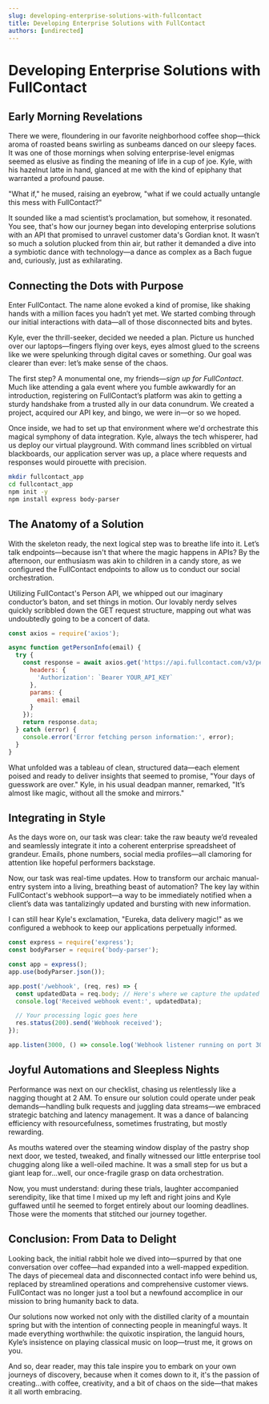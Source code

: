 ```yaml
---
slug: developing-enterprise-solutions-with-fullcontact
title: Developing Enterprise Solutions with FullContact
authors: [undirected]
---
```



# Developing Enterprise Solutions with FullContact

## Early Morning Revelations

There we were, floundering in our favorite neighborhood coffee shop—thick aroma of roasted beans swirling as sunbeams danced on our sleepy faces. It was one of those mornings when solving enterprise-level enigmas seemed as elusive as finding the meaning of life in a cup of joe. Kyle, with his hazelnut latte in hand, glanced at me with the kind of epiphany that warranted a profound pause.

"What if," he mused, raising an eyebrow, "what if we could actually untangle this mess with FullContact?"

It sounded like a mad scientist’s proclamation, but somehow, it resonated. You see, that's how our journey began into developing enterprise solutions with an API that promised to unravel customer data's Gordian knot. It wasn’t so much a solution plucked from thin air, but rather it demanded a dive into a symbiotic dance with technology—a dance as complex as a Bach fugue and, curiously, just as exhilarating.

## Connecting the Dots with Purpose

Enter FullContact. The name alone evoked a kind of promise, like shaking hands with a million faces you hadn’t yet met. We started combing through our initial interactions with data—all of those disconnected bits and bytes.

Kyle, ever the thrill-seeker, decided we needed a plan. Picture us hunched over our laptops—fingers flying over keys, eyes almost glued to the screens like we were spelunking through digital caves or something. Our goal was clearer than ever: let’s make sense of the chaos.

The first step? A monumental one, my friends—*sign up for FullContact*. Much like attending a gala event where you fumble awkwardly for an introduction, registering on FullContact’s platform was akin to getting a sturdy handshake from a trusted ally in our data conundrum. We created a project, acquired our API key, and bingo, we were in—or so we hoped.

Once inside, we had to set up that environment where we'd orchestrate this magical symphony of data integration. Kyle, always the tech whisperer, had us deploy our virtual playground. With command lines scribbled on virtual blackboards, our application server was up, a place where requests and responses would pirouette with precision.

```bash
mkdir fullcontact_app
cd fullcontact_app
npm init -y
npm install express body-parser
```

## The Anatomy of a Solution

With the skeleton ready, the next logical step was to breathe life into it. Let’s talk endpoints—because isn't that where the magic happens in APIs? By the afternoon, our enthusiasm was akin to children in a candy store, as we configured the FullContact endpoints to allow us to conduct our social orchestration.

Utilizing FullContact's Person API, we whipped out our imaginary conductor’s baton, and set things in motion. Our lovably nerdy selves quickly scribbled down the GET request structure, mapping out what was undoubtedly going to be a concert of data.

```javascript
const axios = require('axios');

async function getPersonInfo(email) {
  try {
    const response = await axios.get('https://api.fullcontact.com/v3/person.enrich', {
      headers: {
        'Authorization': `Bearer YOUR_API_KEY`
      },
      params: {
        email: email
      }
    });
    return response.data;
  } catch (error) {
    console.error('Error fetching person information:', error);
  }
}
```

What unfolded was a tableau of clean, structured data—each element poised and ready to deliver insights that seemed to promise, "Your days of guesswork are over." Kyle, in his usual deadpan manner, remarked, "It’s almost like magic, without all the smoke and mirrors."

## Integrating in Style

As the days wore on, our task was clear: take the raw beauty we’d revealed and seamlessly integrate it into a coherent enterprise spreadsheet of grandeur. Emails, phone numbers, social media profiles—all clamoring for attention like hopeful performers backstage.

Now, our task was real-time updates. How to transform our archaic manual-entry system into a living, breathing beast of automation? The key lay within FullContact's webhook support—a way to be immediately notified when a client’s data was tantalizingly updated and bursting with new information.

I can still hear Kyle's exclamation, "Eureka, data delivery magic!" as we configured a webhook to keep our applications perpetually informed.

```javascript
const express = require('express');
const bodyParser = require('body-parser');

const app = express();
app.use(bodyParser.json());

app.post('/webhook', (req, res) => {
  const updatedData = req.body; // Here's where we capture the updated data
  console.log('Received webhook event:', updatedData);

  // Your processing logic goes here
  res.status(200).send('Webhook received');
});

app.listen(3000, () => console.log('Webhook listener running on port 3000'));
```

## Joyful Automations and Sleepless Nights

Performance was next on our checklist, chasing us relentlessly like a nagging thought at 2 AM. To ensure our solution could operate under peak demands—handling bulk requests and juggling data streams—we embraced strategic batching and latency management. It was a dance of balancing efficiency with resourcefulness, sometimes frustrating, but mostly rewarding.

As mouths watered over the steaming window display of the pastry shop next door, we tested, tweaked, and finally witnessed our little enterprise tool chugging along like a well-oiled machine. It was a small step for us but a giant leap for...well, our once-fragile grasp on data orchestration.

Now, you must understand: during these trials, laughter accompanied serendipity, like that time I mixed up my left and right joins and Kyle guffawed until he seemed to forget entirely about our looming deadlines. Those were the moments that stitched our journey together.

## Conclusion: From Data to Delight

Looking back, the initial rabbit hole we dived into—spurred by that one conversation over coffee—had expanded into a well-mapped expedition. The days of piecemeal data and disconnected contact info were behind us, replaced by streamlined operations and comprehensive customer views. FullContact was no longer just a tool but a newfound accomplice in our mission to bring humanity back to data.

Our solutions now worked not only with the distilled clarity of a mountain spring but with the intention of connecting people in meaningful ways. It made everything worthwhile: the quixotic inspiration, the languid hours, Kyle’s insistence on playing classical music on loop—trust me, it grows on you.

And so, dear reader, may this tale inspire you to embark on your own journeys of discovery, because when it comes down to it, it's the passion of creating...with coffee, creativity, and a bit of chaos on the side—that makes it all worth embracing.